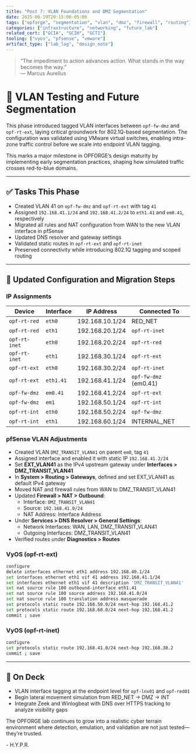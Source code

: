 ```yaml
---
title: "Post 7: VLAN Foundations and DMZ Segmentation" 
date: 2025-06-19T20:15:00-05:00 
tags: ["opforge", "segmentation", "vlan", "dmz", "firewall", "routing"] 
categories: ["infrastructure", "networking", "future_lab"] 
related_cert: ["GCIA", "GCIH", "GCTI"] 
tooling: ["vyos", "pfsense", "vmware"] 
artifact_type: ["lab_log", "design_note"]
---
```


> “The impediment to action advances action. What stands in the way becomes the way.”\
> — Marcus Aurelius

# 🧱 VLAN Testing and Future Segmentation

This phase introduced tagged VLAN interfaces between `opf-fw-dmz` and `opf-rt-ext`, laying critical groundwork for 802.1Q-based segmentation. The configuration was validated using VMware virtual switches, enabling intra-zone traffic control before we scale into endpoint VLAN tagging.

This marks a major milestone in OPFORGE’s design maturity by implementing early segmentation practices, shaping how simulated traffic crosses red-to-blue domains.

---

## ✅ Tasks This Phase

- Created VLAN 41 on `opf-fw-dmz` and `opf-rt-ext` with tag `41`
- Assigned `192.168.41.1/24` and `192.168.41.2/24` to `eth1.41` and `em0.41`, respectively
- Migrated all rules and NAT configuration from WAN to the new VLAN interface in pfSense
- Updated DNS resolver and gateway settings
- Validated static routes in `opf-rt-ext` and `opf-rt-inet`
- Preserved connectivity while introducing 802.1Q tagging and scoped routing

---

## 🔧 Updated Configuration and Migration Steps

### IP Assignments

| Device        | Interface | IP Address      | Connected To          |
| ------------- | --------- | --------------- | --------------------- |
| `opf-rt-red`  | `eth0`    | 192.168.10.1/24 | RED\_NET              |
| `opf-rt-red`  | `eth1`    | 192.168.20.1/24 | `opf-rt-inet`         |
| `opf-rt-inet` | `eth0`    | 192.168.20.2/24 | `opf-rt-red`          |
| `opf-rt-inet` | `eth1`    | 192.168.30.1/24 | `opf-rt-ext`          |
| `opf-rt-ext`  | `eth0`    | 192.168.30.2/24 | `opf-rt-inet`         |
| `opf-rt-ext`  | `eth1.41` | 192.168.41.1/24 | `opf-fw-dmz` (em0.41) |
| `opf-fw-dmz`  | `em0.41`  | 192.168.41.2/24 | `opf-rt-ext`          |
| `opf-fw-dmz`  | `em1`     | 192.168.50.1/24 | `opf-rt-int`          |
| `opf-rt-int`  | `eth0`    | 192.168.50.2/24 | `opf-fw-dmz`          |
| `opf-rt-int`  | `eth1`    | 192.168.60.1/24 | INTERNAL\_NET         |

### pfSense VLAN Adjustments

- Created VLAN `DMZ_TRANSIT_VLAN41` on parent `em0`, tag `41`
- Assigned interface and enabled it with static IP `192.168.41.2/24`
- Set **EXT\_VLAN41** as the IPv4 upstream gateway under **Interfaces > DMZ\_TRANSIT\_VLAN41**
- In **System > Routing > Gateways**, defined and set EXT\_VLAN41 as default IPv4 gateway
- Moved NAT and firewall rules from WAN to DMZ\_TRANSIT\_VLAN41
- Updated **Firewall > NAT > Outbound**:
  - Interface: `DMZ_TRANSIT_VLAN41`
  - Source: `192.168.41.0/24`
  - NAT Address: Interface Address
- Under **Services > DNS Resolver > General Settings**:
  - Network Interfaces: WAN, LAN, DMZ\_TRANSIT\_VLAN41
  - Outgoing Interfaces: DMZ\_TRANSIT\_VLAN41
- Verified routes under **Diagnostics > Routes**

### VyOS (opf-rt-ext)

```bash
configure
delete interfaces ethernet eth1 address 192.168.40.1/24
set interfaces ethernet eth1 vif 41 address 192.168.41.1/24
set interfaces ethernet eth1 vif 41 description 'DMZ_TRANSIT_VLAN41'
set nat source rule 100 outbound-interface eth1.41
set nat source rule 100 source address 192.168.41.0/24
set nat source rule 100 translation address masquerade
set protocols static route 192.168.50.0/24 next-hop 192.168.41.2
set protocols static route 192.168.60.0/24 next-hop 192.168.41.2
commit ; save
```

### VyOS (opf-rt-inet)

```bash
configure
set protocols static route 192.168.41.0/24 next-hop 192.168.30.2
commit ; save
```

---

## 🧭 On Deck

- VLAN interface tagging at the endpoint level for `opf-lnx01` and `opf-red01`
- Begin lateral movement simulation from RED\_NET → DMZ → INT
- Integrate Zeek and Winlogbeat with DNS over HTTPS tracking to analyze visibility gaps

The OPFORGE lab continues to grow into a realistic cyber terrain environment where detection, emulation, and validation are not just tested—they’re trusted.

\- H.Y.P.R.

